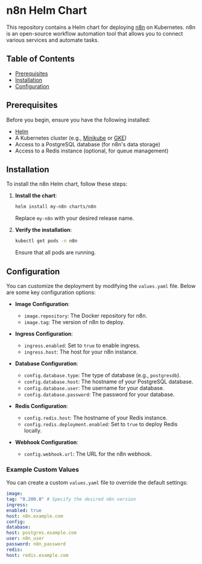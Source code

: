 # n8n Helm Chart

This repository contains a Helm chart for deploying [n8n](https://n8n.io/) on Kubernetes. n8n is an open-source workflow automation tool that allows you to connect various services and automate tasks.

## Table of Contents

- [Prerequisites](#prerequisites)
- [Installation](#installation)
- [Configuration](#configuration)



## Prerequisites

Before you begin, ensure you have the following installed:

- [Helm](https://helm.sh/docs/intro/install/)
- A Kubernetes cluster (e.g., [Minikube](https://minikube.sigs.k8s.io/docs/start/) or [GKE](https://cloud.google.com/kubernetes-engine/docs/how-to/creating-a-cluster))
- Access to a PostgreSQL database (for n8n's data storage)
- Access to a Redis instance (optional, for queue management)

## Installation

To install the n8n Helm chart, follow these steps:

1. **Install the chart**:
   ```bash
   helm install my-n8n charts/n8n
   ```

   Replace `my-n8n` with your desired release name.

2. **Verify the installation**:
   ```bash
   kubectl get pods -n n8n
   ```

   Ensure that all pods are running.

## Configuration

You can customize the deployment by modifying the `values.yaml` file. Below are some key configuration options:

- **Image Configuration**:
  - `image.repository`: The Docker repository for n8n.
  - `image.tag`: The version of n8n to deploy.

- **Ingress Configuration**:
  - `ingress.enabled`: Set to `true` to enable ingress.
  - `ingress.host`: The host for your n8n instance.

- **Database Configuration**:
  - `config.database.type`: The type of database (e.g., `postgresdb`).
  - `config.database.host`: The hostname of your PostgreSQL database.
  - `config.database.user`: The username for your database.
  - `config.database.password`: The password for your database.

- **Redis Configuration**:
  - `config.redis.host`: The hostname of your Redis instance.
  - `config.redis.deployment.enabled`: Set to `true` to deploy Redis locally.

- **Webhook Configuration**:
  - `config.webhook.url`: The URL for the n8n webhook.

### Example Custom Values

You can create a custom `values.yaml` file to override the default settings:

```yaml
image:
tag: "0.200.0" # Specify the desired n8n version
ingress:
enabled: true
host: n8n.example.com
config:
database:
host: postgres.example.com
user: n8n_user
password: n8n_password
redis:
host: redis.example.com
```